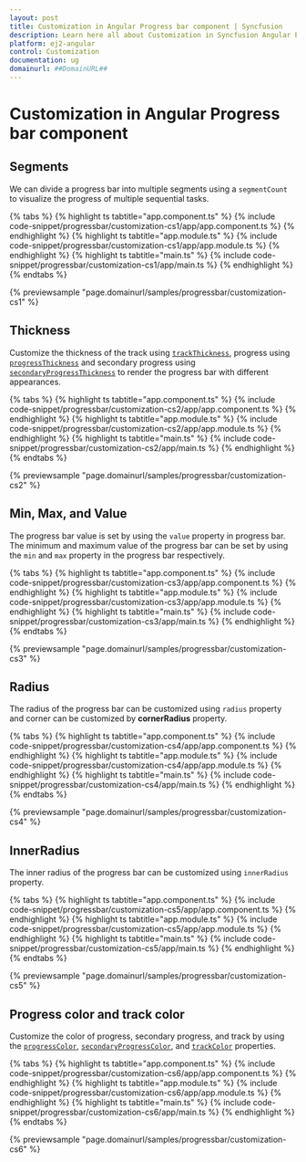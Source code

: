 ```yaml
---
layout: post
title: Customization in Angular Progress bar component | Syncfusion
description: Learn here all about Customization in Syncfusion Angular Progress bar component of Syncfusion Essential JS 2 and more.
platform: ej2-angular
control: Customization 
documentation: ug
domainurl: ##DomainURL##
---
```

# Customization in Angular Progress bar component

## Segments

We can divide a progress bar into multiple segments using a `segmentCount` to visualize the progress of multiple sequential tasks.

{% tabs %}
{% highlight ts tabtitle="app.component.ts" %}
{% include code-snippet/progressbar/customization-cs1/app/app.component.ts %}
{% endhighlight %}
{% highlight ts tabtitle="app.module.ts" %}
{% include code-snippet/progressbar/customization-cs1/app/app.module.ts %}
{% endhighlight %}
{% highlight ts tabtitle="main.ts" %}
{% include code-snippet/progressbar/customization-cs1/app/main.ts %}
{% endhighlight %}
{% endtabs %}
  
{% previewsample "page.domainurl/samples/progressbar/customization-cs1" %}

## Thickness

Customize the thickness of the track using [`trackThickness`](https://ej2.syncfusion.com/angular/documentation/api/progressbar/progressBarModel/#trackthickness), progress using [`progressThickness`](https://ej2.syncfusion.com/angular/documentation/api/progressbar/progressBarModel/#progressthickness) and secondary progress using [`secondaryProgressThickness`](https://ej2.syncfusion.com/angular/documentation/api/progressbar/progressBarModel/#secondaryprogressthickness) to render the progress bar with different appearances.

{% tabs %}
{% highlight ts tabtitle="app.component.ts" %}
{% include code-snippet/progressbar/customization-cs2/app/app.component.ts %}
{% endhighlight %}
{% highlight ts tabtitle="app.module.ts" %}
{% include code-snippet/progressbar/customization-cs2/app/app.module.ts %}
{% endhighlight %}
{% highlight ts tabtitle="main.ts" %}
{% include code-snippet/progressbar/customization-cs2/app/main.ts %}
{% endhighlight %}
{% endtabs %}
  
{% previewsample "page.domainurl/samples/progressbar/customization-cs2" %}

## Min, Max, and Value

The progress bar value is set by using the `value` property in progress bar. The minimum and maximum value of the progress bar can be set by using the `min` and `max` property in the progress bar respectively.

{% tabs %}
{% highlight ts tabtitle="app.component.ts" %}
{% include code-snippet/progressbar/customization-cs3/app/app.component.ts %}
{% endhighlight %}
{% highlight ts tabtitle="app.module.ts" %}
{% include code-snippet/progressbar/customization-cs3/app/app.module.ts %}
{% endhighlight %}
{% highlight ts tabtitle="main.ts" %}
{% include code-snippet/progressbar/customization-cs3/app/main.ts %}
{% endhighlight %}
{% endtabs %}
  
{% previewsample "page.domainurl/samples/progressbar/customization-cs3" %}

## Radius

The  radius of the progress bar can be customized using `radius` property and  corner can be customized by **cornerRadius** property.

{% tabs %}
{% highlight ts tabtitle="app.component.ts" %}
{% include code-snippet/progressbar/customization-cs4/app/app.component.ts %}
{% endhighlight %}
{% highlight ts tabtitle="app.module.ts" %}
{% include code-snippet/progressbar/customization-cs4/app/app.module.ts %}
{% endhighlight %}
{% highlight ts tabtitle="main.ts" %}
{% include code-snippet/progressbar/customization-cs4/app/main.ts %}
{% endhighlight %}
{% endtabs %}
  
{% previewsample "page.domainurl/samples/progressbar/customization-cs4" %}

## InnerRadius

The inner radius of the progress bar can be customized using `innerRadius` property.

{% tabs %}
{% highlight ts tabtitle="app.component.ts" %}
{% include code-snippet/progressbar/customization-cs5/app/app.component.ts %}
{% endhighlight %}
{% highlight ts tabtitle="app.module.ts" %}
{% include code-snippet/progressbar/customization-cs5/app/app.module.ts %}
{% endhighlight %}
{% highlight ts tabtitle="main.ts" %}
{% include code-snippet/progressbar/customization-cs5/app/main.ts %}
{% endhighlight %}
{% endtabs %}
  
{% previewsample "page.domainurl/samples/progressbar/customization-cs5" %}

## Progress color and track color

Customize the color of progress, secondary progress, and track by using the [`progressColor`](https://ej2.syncfusion.com/angular/documentation/api/progressbar/progressBarModel/#progresscolor), [`secondaryProgressColor`](https://ej2.syncfusion.com/angular/documentation/api/progressbar/progressBarModel/#secondaryprogresscolor), and [`trackColor`](https://ej2.syncfusion.com/angular/documentation/api/progressbar/progressBarModel/#trackcolor) properties.

{% tabs %}
{% highlight ts tabtitle="app.component.ts" %}
{% include code-snippet/progressbar/customization-cs6/app/app.component.ts %}
{% endhighlight %}
{% highlight ts tabtitle="app.module.ts" %}
{% include code-snippet/progressbar/customization-cs6/app/app.module.ts %}
{% endhighlight %}
{% highlight ts tabtitle="main.ts" %}
{% include code-snippet/progressbar/customization-cs6/app/main.ts %}
{% endhighlight %}
{% endtabs %}
  
{% previewsample "page.domainurl/samples/progressbar/customization-cs6" %}